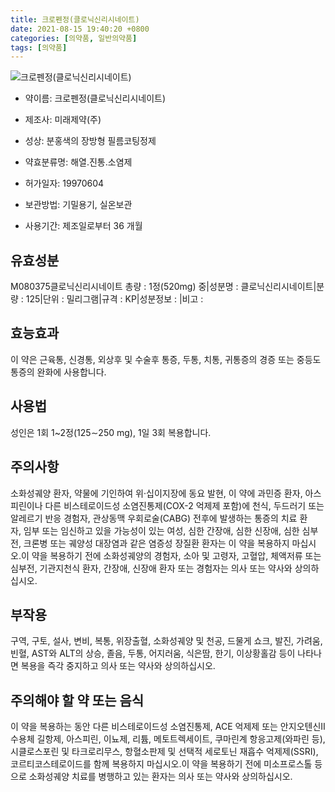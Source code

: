 ```yaml
---
title: 크로펜정(클로닉신리시네이트)
date: 2021-08-15 19:40:20 +0800
categories: [의약품, 일반의약품]
tags: [의약품]
---
```

![크로펜정(클로닉신리시네이트)](https://nedrug.mfds.go.kr/pbp/cmn/itemImageDownload/147427567771100190)

- 약이름: 크로펜정(클로닉신리시네이트)
- 제조사: 미래제약(주)
- 성상: 분홍색의 장방형 필름코팅정제
- 약효분류명: 해열.진통.소염제
- 허가일자: 19970604
- 보관방법: 기밀용기, 실온보관

- 사용기간: 제조일로부터 36 개월
## 유효성분
M080375클로닉신리시네이트
총량 : 1정(520mg) 중|성분명 : 클로닉신리시네이트|분량 : 125|단위 : 밀리그램|규격 : KP|성분정보 : |비고 :
## 효능효과
이 약은 근육통, 신경통, 외상후 및 수술후 통증, 두통, 치통, 귀통증의 경증 또는 중등도 통증의 완화에 사용합니다.
## 사용법
성인은 1회 1~2정(125∼250 mg), 1일 3회 복용합니다.
## 주의사항
소화성궤양 환자, 약물에 기인하여 위·십이지장에 동요 발현, 이 약에 과민증 환자, 아스피린이나 다른 비스테로이드성 소염진통제(COX-2 억제제 포함)에 천식, 두드러기 또는 알레르기 반응 경험자, 관상동맥 우회로술(CABG) 전후에 발생하는 통증의 치료 환자, 임부 또는 임신하고 있을 가능성이 있는 여성, 심한 간장애, 심한 신장애, 심한 심부전, 크론병 또는 궤양성 대장염과 같은 염증성 장질환 환자는 이 약을 복용하지 마십시오.이 약을 복용하기 전에 소화성궤양의 경험자, 소아 및 고령자, 고혈압, 체액저류 또는 심부전, 기관지천식 환자, 간장애, 신장애 환자 또는 경험자는 의사 또는 약사와 상의하십시오.
## 부작용
구역, 구토, 설사, 변비, 복통, 위장출혈, 소화성궤양 및 천공, 드물게 쇼크, 발진, 가려움, 빈혈, AST와 ALT의 상승, 졸음, 두통, 어지러움, 식은땀, 한기, 이상황홀감 등이 나타나면 복용을 즉각 중지하고 의사 또는 약사와 상의하십시오.
## 주의해야 할 약 또는 음식
이 약을 복용하는 동안 다른 비스테로이드성 소염진통제, ACE 억제제 또는 안지오텐신Ⅱ 수용체 길항제, 아스피린, 이뇨제, 리튬, 메토트렉세이트, 쿠마린계 항응고제(와파린 등), 시클로스포린 및 타크로리무스, 항혈소판제 및 선택적 세로토닌 재흡수 억제제(SSRI), 코르티코스테로이드를 함께 복용하지 마십시오.이 약을 복용하기 전에 미소프로스톨 등으로 소화성궤양 치료를 병행하고 있는 환자는 의사 또는 약사와 상의하십시오.
